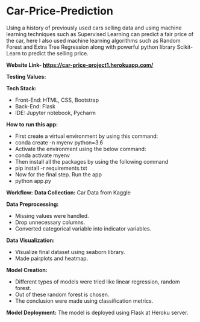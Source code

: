 # Car-Price-Prediction

Using a history of previously used cars selling data and using machine learning techniques such as Supervised Learning can predict a fair price of the car, here I also used machine learning algorithms such as Random Forest and Extra Tree Regression along with powerful python library Scikit-Learn to predict the selling price.

**Website Link- https://car-price-project1.herokuapp.com/**

**Testing Values:**

**Tech Stack:**
* Front-End: HTML, CSS, Bootstrap
* Back-End: Flask
* IDE: Jupyter notebook, Pycharm

**How to run this app:**
* First create a virtual environment by using this command:
* conda create -n myenv python=3.6
* Activate the environment using the below command:
* conda activate myenv
* Then install all the packages by using the following command
* pip install -r requirements.txt
* Now for the final step. Run the app
* python app.py

**Workflow:**
**Data Collection:**
Car Data from Kaggle

**Data Preprocessing:**
* Missing values were handled.
* Drop unnecessary columns.
* Converted categorical variable into indicator variables.

**Data Visualization:**
* Visualize final dataset using seaborn library.
* Made pairplots and heatmap.

**Model Creation:**
* Different types of models were tried like linear regression, random forest.
* Out of these random forest is chosen.
* The conclusion were made using classification metrics.

**Model Deployment:**
The model is deployed using Flask at Heroku server.
